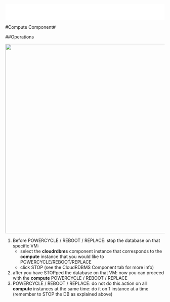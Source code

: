 <iframe src="../walmartlabs.Cloudrdbms/nav.html" height="50px" width="100%" marginwidth="0" marginheight="0" align="top" scrolling="No" frameborder="0" hspace="0" vspace="0"></iframe>

[comment]: # (notice that some lines end with 2 SPACE characters, this creates a NEWLINE in this markdown format, so do not remove those 2 trailing spaces)
[comment]: # (the lines with *** will create a horizontal rule in the page once its rendered by a browser)

#Compute Component#

##Operations

<img src="../walmartlabs.Cloudrdbms/compute.png" width="600">

1. Before POWERCYCLE / REBOOT / REPLACE: stop the database on that specific VM:
    * select the **cloudrdbms** component instance that corresponds to the **compute** instance that you would like to POWERCYCLE/REBOOT/REPLACE
    * click STOP (see the CloudRDBMS Component tab for more info)
1. after you have STOPped the database on that VM: now you can proceed with the **compute** POWERCYCLE / REBOOT / REPLACE
1. POWERCYCLE / REBOOT / REPLACE: do not do this action on all **compute** instances at the same time: do it on 1 instance at a time (remember to STOP the DB as explained above)

